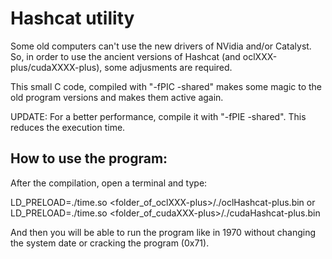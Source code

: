 # Hashcat utility

Some old computers can't use the new drivers of NVidia and/or Catalyst.
So, in order to use the ancient versions of Hashcat (and oclXXX-plus/cudaXXXX-plus),
some adjusments are required.

This small C code, compiled with "-fPIC -shared" makes some magic to the old
program versions and makes them active again.

UPDATE: For a better performance, compile it with "-fPIE -shared". This reduces the
execution time.

## How to use the program:

After the compilation, open a terminal and type:

LD_PRELOAD=./time.so <folder_of_oclXXX-plus>/./oclHashcat-plus.bin
or
LD_PRELOAD=./time.so <folder_of_cudaXXX-plus>/./cudaHashcat-plus.bin

And then you will be able to run the program like in 1970 without changing the system date or
cracking the program (0x71).

